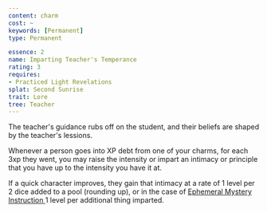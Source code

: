 ```yaml
---
content: charm
cost: ~
keywords: [Permanent]
type: Permanent

essence: 2
name: Imparting Teacher's Temperance
rating: 3
requires:
- Practiced Light Revelations
splat: Second Sunrise
trait: Lore
tree: Teacher
---
```


The teacher's guidance rubs off on the student, and their beliefs are shaped by the teacher's lessions.

Whenever a person goes into XP debt from one of your charms, for each 3xp they went, you may raise the intensity or impart an intimacy or principle that you have up to the intensity you have it at.

If a quick character improves, they gain that intimacy at a rate of 1 level per 2 dice added to a pool (rounding up), or in the case of [Ephemeral Mystery Instruction ](/ex3/second-sunrise/lore/ephemeral-mystery-instruction) 1 level per additional thing imparted.

